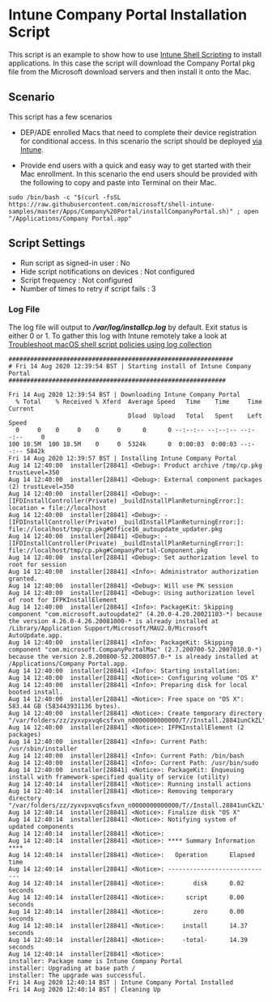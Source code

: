 # Intune Company Portal Installation Script

This script is an example to show how to use [Intune Shell Scripting](https://docs.microsoft.com/en-us/mem/intune/apps/macos-shell-scripts) to install applications. In this case the script will download the Company Portal pkg file from the Microsoft download servers and then install it onto the Mac.

## Scenario

This script has a few scenarios

- DEP/ADE enrolled Macs that need to complete their device registration for conditional access. In this scenario the script should be deployed [via Intune]((https://docs.microsoft.com/en-us/mem/intune/apps/macos-shell-scripts)).

- Provide end users with a quick and easy way to get started with their Mac enrollment. In this scenario the end users should be provided with the following to copy and paste into Terminal on their Mac.
```
sudo /bin/bash -c "$(curl -fsSL https://raw.githubusercontent.com/microsoft/shell-intune-samples/master/Apps/Company%20Portal/installCompanyPortal.sh)" ; open "/Applications/Company Portal.app"
```

## Script Settings

- Run script as signed-in user : No
- Hide script notifications on devices : Not configured
- Script frequency : Not configured
- Number of times to retry if script fails : 3

### Log File

The log file will output to ***/var/log/installcp.log*** by default. Exit status is either 0 or 1. To gather this log with Intune remotely take a look at  [Troubleshoot macOS shell script policies using log collection](https://docs.microsoft.com/en-us/mem/intune/apps/macos-shell-scripts#troubleshoot-macos-shell-script-policies-using-log-collection)

```
##############################################################
# Fri 14 Aug 2020 12:39:54 BST | Starting install of Intune Company Portal
############################################################

Fri 14 Aug 2020 12:39:54 BST | Downloading Intune Company Portal
  % Total    % Received % Xferd  Average Speed   Time    Time     Time  Current
                                 Dload  Upload   Total   Spent    Left  Speed
  0     0    0     0    0     0      0      0 --:--:-- --:--:-- --:--:--     0
100 18.5M  100 18.5M    0     0  5324k      0  0:00:03  0:00:03 --:--:-- 5842k
Fri 14 Aug 2020 12:39:57 BST | Installing Intune Company Portal
Aug 14 12:40:00  installer[28841] <Debug>: Product archive /tmp/cp.pkg trustLevel=350
Aug 14 12:40:00  installer[28841] <Debug>: External component packages (2) trustLevel=350
Aug 14 12:40:00  installer[28841] <Debug>: -[IFDInstallController(Private) _buildInstallPlanReturningError:]: location = file://localhost
Aug 14 12:40:00  installer[28841] <Debug>: -[IFDInstallController(Private) _buildInstallPlanReturningError:]: file://localhost/tmp/cp.pkg#Office16_autoupdate_updater.pkg
Aug 14 12:40:00  installer[28841] <Debug>: -[IFDInstallController(Private) _buildInstallPlanReturningError:]: file://localhost/tmp/cp.pkg#CompanyPortal-Component.pkg
Aug 14 12:40:00  installer[28841] <Debug>: Set authorization level to root for session
Aug 14 12:40:00  installer[28841] <Info>: Administrator authorization granted.
Aug 14 12:40:00  installer[28841] <Debug>: Will use PK session
Aug 14 12:40:00  installer[28841] <Debug>: Using authorization level of root for IFPKInstallElement
Aug 14 12:40:00  installer[28841] <Info>: PackageKit: Skipping component "com.microsoft.autoupdate2" (4.20.0-4.20.20021103-*) because the version 4.26.0-4.26.20081000-* is already installed at /Library/Application Support/Microsoft/MAU2.0/Microsoft AutoUpdate.app.
Aug 14 12:40:00  installer[28841] <Info>: PackageKit: Skipping component "com.microsoft.CompanyPortalMac" (2.7.200700-52.2007010.0-*) because the version 2.8.200800-52.2008057.0-* is already installed at /Applications/Company Portal.app.
Aug 14 12:40:00  installer[28841] <Info>: Starting installation:
Aug 14 12:40:00  installer[28841] <Notice>: Configuring volume "OS X"
Aug 14 12:40:00  installer[28841] <Info>: Preparing disk for local booted install.
Aug 14 12:40:00  installer[28841] <Notice>: Free space on "OS X": 583.44 GB (583443931136 bytes).
Aug 14 12:40:00  installer[28841] <Notice>: Create temporary directory "/var/folders/zz/zyxvpxvq6csfxvn_n0000000000000/T//Install.28841unCkZL"
Aug 14 12:40:00  installer[28841] <Notice>: IFPKInstallElement (2 packages)
Aug 14 12:40:00  installer[28841] <Info>: Current Path: /usr/sbin/installer
Aug 14 12:40:00  installer[28841] <Info>: Current Path: /bin/bash
Aug 14 12:40:00  installer[28841] <Info>: Current Path: /usr/bin/sudo
Aug 14 12:40:00  installer[28841] <Notice>: PackageKit: Enqueuing install with framework-specified quality of service (utility)
Aug 14 12:40:14  installer[28841] <Notice>: Running install actions
Aug 14 12:40:14  installer[28841] <Notice>: Removing temporary directory "/var/folders/zz/zyxvpxvq6csfxvn_n0000000000000/T//Install.28841unCkZL"
Aug 14 12:40:14  installer[28841] <Notice>: Finalize disk "OS X"
Aug 14 12:40:14  installer[28841] <Notice>: Notifying system of updated components
Aug 14 12:40:14  installer[28841] <Notice>:
Aug 14 12:40:14  installer[28841] <Notice>: **** Summary Information ****
Aug 14 12:40:14  installer[28841] <Notice>:   Operation      Elapsed time
Aug 14 12:40:14  installer[28841] <Notice>: -----------------------------
Aug 14 12:40:14  installer[28841] <Notice>:        disk      0.02 seconds
Aug 14 12:40:14  installer[28841] <Notice>:      script      0.00 seconds
Aug 14 12:40:14  installer[28841] <Notice>:        zero      0.00 seconds
Aug 14 12:40:14  installer[28841] <Notice>:     install      14.37 seconds
Aug 14 12:40:14  installer[28841] <Notice>:     -total-      14.39 seconds
Aug 14 12:40:14  installer[28841] <Notice>:
installer: Package name is Intune Company Portal
installer: Upgrading at base path /
installer: The upgrade was successful.
Fri 14 Aug 2020 12:40:14 BST | Intune Company Portal Installed
Fri 14 Aug 2020 12:40:14 BST | Cleaning Up
```
